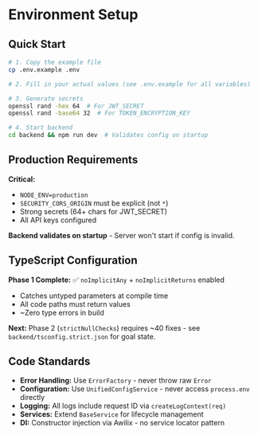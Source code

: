 # Environment Setup

## Quick Start

```bash
# 1. Copy the example file
cp .env.example .env

# 2. Fill in your actual values (see .env.example for all variables)

# 3. Generate secrets
openssl rand -hex 64  # For JWT_SECRET
openssl rand -base64 32  # For TOKEN_ENCRYPTION_KEY

# 4. Start backend
cd backend && npm run dev  # Validates config on startup
```

## Production Requirements

**Critical:**
- `NODE_ENV=production`
- `SECURITY_CORS_ORIGIN` must be explicit (not `*`)
- Strong secrets (64+ chars for JWT_SECRET)
- All API keys configured

**Backend validates on startup** - Server won't start if config is invalid.

## TypeScript Configuration

**Phase 1 Complete:** ✅ `noImplicitAny` + `noImplicitReturns` enabled
- Catches untyped parameters at compile time
- All code paths must return values
- ~Zero type errors in build

**Next:** Phase 2 (`strictNullChecks`) requires ~40 fixes - see `backend/tsconfig.strict.json` for goal state.

## Code Standards

- **Error Handling:** Use `ErrorFactory` - never throw raw `Error`
- **Configuration:** Use `UnifiedConfigService` - never access `process.env` directly
- **Logging:** All logs include request ID via `createLogContext(req)`
- **Services:** Extend `BaseService` for lifecycle management
- **DI:** Constructor injection via Awilix - no service locator pattern
